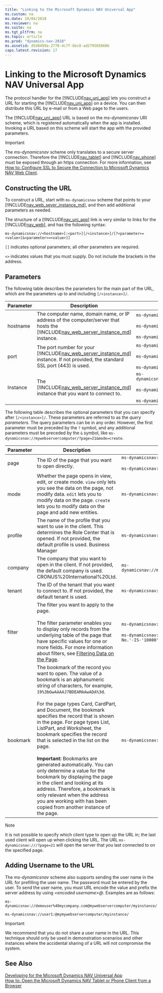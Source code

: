 ```yaml
---
title: "Linking to the Microsoft Dynamics NAV Universal App"
ms.custom: na
ms.date: 19/04/2018
ms.reviewer: na
ms.suite: na
ms.tgt_pltfrm: na
ms.topic: article
ms.prod: "dynamics-nav-2018"
ms.assetid: d5d0499a-2770-4c7f-bbc8-ad2795656686
caps.latest.revision: 17
---
```

# Linking to the Microsoft Dynamics NAV Universal App
The protocol handler for the [!INCLUDE[nav_uni_app](includes/nav_uni_app_md.md)] lets you construct a URL for starting the [!INCLUDE[nav_uni_app](includes/nav_uni_app_md.md)] on a device. You can then distribute this URL by e-mail or from a Web page to the users.  

The [!INCLUDE[nav_uni_app](includes/nav_uni_app_md.md)] URL is based on the *ms-dynamicsnav* URI scheme, which is registered automatically when the app is installed. Invoking a URL based on this scheme will start the app with the provided parameters.   

> [!IMPORTANT]  
>  The *ms-dynamicsnav* scheme only translates to a secure server connection. Therefore the [!INCLUDE[nav_tablet](includes/nav_tablet_md.md)] and [!INCLUDE[nav_phone](includes/nav_phone_md.md)] must be exposed through an https connection. For more information, see [How to: Configure SSL to Secure the Connection to Microsoft Dynamics NAV Web Client](How-to--Configure-SSL-to-Secure-the-Connection-to-Microsoft-Dynamics-NAV-Web-Client.md).  
  
## Constructing the URL  
To construct a URL, start with `ms-dynamicsnav` scheme that points to your [!INCLUDE[nav_web_sever_instance_md](includes/nav_web_server_instance_md.md)], and then add additional parameters as needed.

The structure of a [!INCLUDE[nav_uni_app](includes/nav_uni_app_md.md)] link is very similar to links for the [!INCLUDE[nav_web](includes/nav_web_md.md)], and has the following syntax:  

```
ms-dynamicsnav://<hostname>[:<port>][/<instance>]/[?<parameter>=<value>[&<parameter>=<value>]]
```

`[]` indicates optional parameters; all other parameters are required.

`<>` indicates values that you must supply. Do not include the brackets in the address.


## Parameters
The following table describes the parameters for the main part of the URL, which are the parameters up to and including `[/<instance>]/`.

|Parameter|Description| Example |
|---------|-----------|---------|  
|hostname|The computer name, domain name, or IP address of the computer/server that hosts the [!INCLUDE[nav_web_server_instance_md](includes/nav_web_server_instance_md.md)] instance.| `ms-dynamicsnav://mywebservercomputer/`<br /><br />`ms-dynamicsnav://www.cronus.com/`<br /><br />`ms-dynamicsnav://192.168.0.254/`| 
|port|The port number for your [!INCLUDE[nav_web_server_instance_md](includes/nav_web_server_instance_md.md)] instance. If not provided, the standard SSL port \(443\) is used.| `ms-dynamicsnav://mywebservercomputer:80/`<br /><br />`ms-dynamicsnav://www.cronus.com:80/`<br /><br />`ms-dynamicsnav://192.168.0.254:80/` |
|Instance|The [!INCLUDE[nav_web_server_instance_md](includes/nav_web_server_instance_md.md)] instance that you want to connect to.| `ms-dynamicsnav://mywebservercomputer:80/dynamicsnav110/`<br /><br />`ms-dynamicsnav://www.cronus.com:80/dynamicsnav110/`<br /><br />`ms-dynamicsnav://192.168.0.254:80/dynamicsnav110/`|

The following table describes the optional parameters that you can specify after `[/<instance>]/`. These parameters are referred to as the *query parameters*. The query parameters can be in any order. However, the first parameter must be preceded by the `?` symbol, and any additional parameters must be preceded by the `&` symbol, like `ms-dynamicsnav://mywebservercomputer/?page=21&mode=create`.

|Parameter|Description| Example |
|---------|-----------|---------|  
|page	|The ID of the page that you want to open directly.|`ms-dynamicsnav://mywebservercomputer:80/dynamicsnav110/?page=21`<br /><br />`ms-dynamicsnav://www.cronus.com/?page=21`|
|mode|Whether the page opens in view, edit, or create mode. `view` only lets you see the data on the page, not modify data. `edit` lets you to modify data on the page. `create` lets you to modify data on the page and add new entities. |`ms-dynamicsnav://mywebservercomputer/?page=21&mode=create`|
|profile|The name of the profile that you want to use in the client. This determines the Role Center that is opened. If not provided, the default profile is used. Business Manager	|`ms-dynamicsnav://mywebservercomputer/?profile=BUSINESS%20%MANAGER`|
|company|The company that you want to open in the client. If not provided, the default company is used. CRONUS%20International%20Ltd.|`ms-dynamicsnav://mywebservercomputer/?'company=CRONUS%20International%20Ltd.'`|
|tenant	|The ID of the tenant that you want to connect to. If not provided, the default tenant is used.|`ms-dynamicsnav://mywebservercomputer/?tenant=mytenant2-1`|
|filter	|The filter you want to apply to the page.<br /><br />The filter parameter enables you to display only records from the underlying table of the page that have specific values for one or more fields.	For more information about filters, see [Filtering Data on the Page](Opening-a-Page-in-the-Microsoft-Dynamics-NAV-Web-Client-by-Using-a-URL.md#Filtering).|`ms-dynamicsnav://mywebservercomputer/?page9305&filter='No.'%20IS%20'1001'`<br /><br />`ms-dynamicsnav://mywebservercomputer/?page9305&filter='Sell-to-Customer-No.'-IS-'10000'-AND-'Location-Code'-IS-'BLUE'`|
|bookmark|	The bookmark of the record you want to open. The value of a bookmark is an alphanumeric string of characters, for example, `19%3bGwAAAAJ7BDEAMAAwADA%3d`.<br /><br /> For the page types Card, CardPart, and Document, the bookmark specifies the record that is shown in the page. For page types List, ListPart, and Worksheet, the bookmark specifies the record that is selected in the list on the page.<br /><br /> **Important:**  Bookmarks are generated automatically. You can only determine a value for the bookmark by displaying the page in the client and looking at its address. Therefore, a bookmark is only relevant when the address you are working with has been copied from another instance of the page.|`ms-dynamicsnav://mywebservercomputer/?bookmark=19%3bGwAAAAJ7BDEAMAAwADA%3d`|
  
> [!NOTE]  
>  It is not possible to specify which client type to open up the URL in; the last used client will open up when clicking the URL.  The URL `ms-dynamicsnav:///?page=21` will open the server that you last connected to on the specified page. 

## Adding Username to the URL  
 The *ms-dynamicsnav* scheme also supports sending the user name in the URL for prefilling the user name. The password must be entered by the user. To send the user name, you must URL encode the value and prefix the server address by using *\<encoded username>@*. Examples are as follows:  
  
`ms-dynamicsnav://demouser%40mycompany.com@mywebservercomputer/myinstance/`  
  
`ms-dynamicsnav://user1:@mymywebservercomputer/myinstance/`  
  
> [!IMPORTANT]  
>  We recommend that you do not share a user name in the URL. This technique should only be used in demonstration scenarios and other instances where the accidental sharing of a URL will not compromise the system.  
  
## See Also  
[Developing for the Microsoft Dynamics NAV Universal App](Developing-for-the-Microsoft-Dynamics-NAV-Universal-App.md)   
[How to: Open the Microsoft Dynamics NAV Tablet or Phone Client from a Browser](How-to--Open-the-Microsoft-Dynamics-NAV-Tablet-or-Phone-Client-from-a-Browser.md)